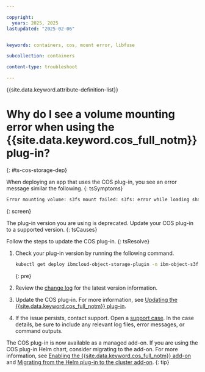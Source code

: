 ```yaml
---

copyright: 
  years: 2025, 2025
lastupdated: "2025-02-06"


keywords: containers, cos, mount error, libfuse

subcollection: containers

content-type: troubleshoot

---
```


{{site.data.keyword.attribute-definition-list}}


# Why do I see a volume mounting error when using the {{site.data.keyword.cos_full_notm}} plug-in?
{: #ts-cos-storage-dep}

When deploying an app that uses the COS plug-in, you see an error message similar the following.
{: tsSymptoms}

```sh
Error mounting volume: s3fs mount failed: s3fs: error while loading shared libraries: libfuse.so.2: cannot open shared object file: No such file or directory
```
{: screen}

The plug-in version you are using is deprecated. Update your COS plug-in to a supported version.
{: tsCauses}

Follow the steps to update the COS plug-in.
{: tsResolve}

1. Check your plug-in version by running the following command.

    ```sh
    kubectl get deploy ibmcloud-object-storage-plugin -n ibm-object-s3fs -oyaml | grep productVersion
    ```
    {: pre}

1. Review the [change log](/docs/containers?topic=containers-cos_plugin_changelog) for the latest version information.

1. Update the COS plug-in. For more information, see [Updating the {{site.data.keyword.cos_full_notm}} plug-in](/docs/containers?topic=containers-storage_cos_install#update_cos_plugin).

1. If the issue persists, contact support. Open a [support case](/docs/account?topic=account-using-avatar). In the case details, be sure to include any relevant log files, error messages, or command outputs.


The COS plug-in is now available as a managed add-on. If you are using the COS plug-in Helm chart, consider migrating to the add-on. For more information, see [Enabling the {{site.data.keyword.cos_full_notm}} add-on](/docs/containers?topic=containers-storage-cos-install-addon#enable-cos-addon) and [Migrating from the Helm plug-in to the cluster add-on](/docs/containers?topic=containers-storage-cos-install-addon#cos-addon-migrate-helm).
{: tip}
